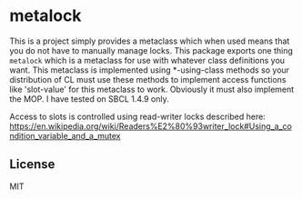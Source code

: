 # metalock

This is a project simply provides a metaclass which when used means that you do not have to manually 
manage locks. This package exports one thing `metalock` which is a metaclass for use with whatever
class definitions you want. This metaclass is implemented using *-using-class methods so your
distribution of CL must use these methods to implement access functions like 'slot-value' for this metaclass to work. Obviously it must also implement the MOP. I have tested on SBCL 1.4.9 only.

Access to slots is controlled using read-writer locks described here: 
https://en.wikipedia.org/wiki/Readers%E2%80%93writer_lock#Using_a_condition_variable_and_a_mutex

## License

MIT

